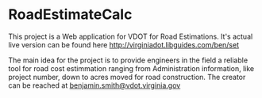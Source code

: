 # RoadEstimateCalc
This project is a Web application for VDOT for Road Estimations. It's actual live version can be found here <http://virginiadot.libguides.com/ben/set>

The main idea for the project is to provide engineers in the field a reliable tool for road cost estimmation ranging from Administration
information, like project number, down to acres moved for road construction. The creator can be reached at 
benjamin.smith@vdot.virginia.gov
